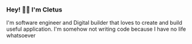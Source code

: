 ### Hey! 👋🏼 I'm Cletus


I'm software engineer and Digital builder that loves to create and build useful application. I'm somehow not writing code because I have no life whatsoever
